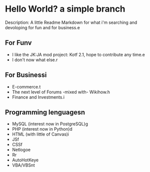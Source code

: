 # Hello World? a simple branch
Description: A little Readme Markdown for what i'm searching and devoloping for fun and for business.e
## For Funv
 - I like the JK:JA mod project: Kotf 2.1, hope to contribute any time.e
 - I don't now what else.r
## For Businessi
 - E-commerce.t
 - The next level of Forums -mixed with- Wikihow.h
 - Finance and Investments.i
## Programming lenguagesn
 - MySQL (interest now in PostgreSQL)g
 - PHP (interest now in Python)d
 - HTML (with little of Canvas)i
 - JSf
 - CSSf
 - Netlogoe
 - Rr
 - AutoHotKeye
 - VBA/VBSnt
